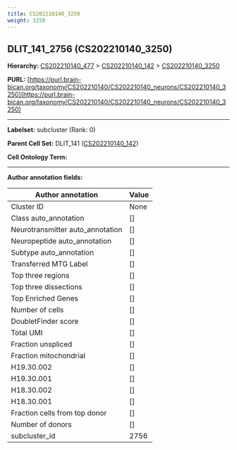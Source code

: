 ```yaml
---
title: CS202210140_3250
weight: 3250
---
```

## DLIT_141_2756 (CS202210140_3250)
<b>Hierarchy: </b>
[CS202210140_477](../CS202210140_477) >
[CS202210140_142](../CS202210140_142) >
[CS202210140_3250](../CS202210140_3250)

**PURL:** [https://purl.brain-bican.org/taxonomy/CS202210140/CS202210140_neurons/CS202210140_3250](https://purl.brain-bican.org/taxonomy/CS202210140/CS202210140_neurons/CS202210140_3250)

---


**Labelset:** subcluster (Rank: 0)

**Parent Cell Set:** DLIT_141 ([CS202210140_142](../CS202210140_142))



**Cell Ontology Term:** 

[MARKER GENES.]: #


---

[TRANSFERRED ANNOTATIONS.]: #


[AUTHOR ANNOTATION FIELDS.]: #


**Author annotation fields:**

| Author annotation | Value |
|-------------------|-------|
|Cluster ID|None|
|Class auto_annotation|[]|
|Neurotransmitter auto_annotation|[]|
|Neuropeptide auto_annotation|[]|
|Subtype auto_annotation|[]|
|Transferred MTG Label|[]|
|Top three regions|[]|
|Top three dissections|[]|
|Top Enriched Genes|[]|
|Number of cells|[]|
|DoubletFinder score|[]|
|Total UMI|[]|
|Fraction unspliced|[]|
|Fraction mitochondrial|[]|
|H19.30.002|[]|
|H19.30.001|[]|
|H18.30.002|[]|
|H18.30.001|[]|
|Fraction cells from top donor|[]|
|Number of donors|[]|
|subcluster_id|2756|
